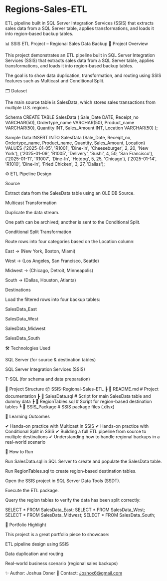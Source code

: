 # Regions-Sales-ETL
ETL pipeline built in SQL Server Integration Services (SSIS) that extracts sales data from a SQL Server table, applies transformations, and loads it into region-based backup tables.

📊 SSIS ETL Project – Regional Sales Data Backup
🚀 Project Overview

This project demonstrates an ETL pipeline built in SQL Server Integration Services (SSIS) that extracts sales data from a SQL Server table, applies transformations, and loads it into region-based backup tables.

The goal is to show data duplication, transformation, and routing using SSIS features such as Multicast and Conditional Split.

🗂 Dataset

The main source table is SalesData, which stores sales transactions from multiple U.S. regions.

Schema
CREATE TABLE SalesData (
    Sale_Date DATE,
    Receipt_no VARCHAR(50),
    Ordertype_name VARCHAR(50),
    Product_name VARCHAR(50),
    Quantity INT,
    Sales_Amount INT,
    Location VARCHAR(50)
);

Sample Data
INSERT INTO SalesData (Sale_Date, Receipt_no, Ordertype_name, Product_name, Quantity, Sales_Amount, Location)
VALUES
('2025-01-05', 'R1001', 'Dine-In', 'Cheeseburger', 2, 20, 'New York'),
('2025-01-09', 'R1005', 'Delivery', 'Sushi', 4, 50, 'San Francisco'),
('2025-01-11', 'R1007', 'Dine-In', 'Hotdog', 5, 25, 'Chicago'),
('2025-01-14', 'R1010', 'Dine-In', 'Fried Chicken', 3, 27, 'Dallas');

⚙️ ETL Pipeline Design

Source

Extract data from the SalesData table using an OLE DB Source.

Multicast Transformation

Duplicate the data stream.

One path can be archived; another is sent to the Conditional Split.

Conditional Split Transformation

Route rows into four categories based on the Location column:

East → (New York, Boston, Miami)

West → (Los Angeles, San Francisco, Seattle)

Midwest → (Chicago, Detroit, Minneapolis)

South → (Dallas, Houston, Atlanta)

Destinations

Load the filtered rows into four backup tables:

SalesData_East

SalesData_West

SalesData_Midwest

SalesData_South

🛠 Technologies Used

SQL Server (for source & destination tables)

SQL Server Integration Services (SSIS)

T-SQL (for schema and data preparation)

📂 Project Structure
📦 SSIS-Regional-Sales-ETL
 ┣ 📜 README.md          # Project documentation
 ┣ 📜 SalesData.sql      # Script for main SalesData table and dummy data
 ┣ 📜 RegionTables.sql   # Script for region-based destination tables
 ┗ 📂 SSIS_Package       # SSIS package files (.dtsx)

🎯 Learning Outcomes

✔ Hands-on practice with Multicast in SSIS
✔ Hands-on practice with Conditional Split in SSIS
✔ Building a full ETL pipeline from source to multiple destinations
✔ Understanding how to handle regional backups in a real-world scenario

🚀 How to Run

Run SalesData.sql in SQL Server to create and populate the SalesData table.

Run RegionTables.sql to create region-based destination tables.

Open the SSIS project in SQL Server Data Tools (SSDT).

Execute the ETL package.

Query the region tables to verify the data has been split correctly:

SELECT * FROM SalesData_East;
SELECT * FROM SalesData_West;
SELECT * FROM SalesData_Midwest;
SELECT * FROM SalesData_South;

📌 Portfolio Highlight

This project is a great portfolio piece to showcase:

ETL pipeline design using SSIS

Data duplication and routing

Real-world business scenario (regional sales backups)

✨ Author: Joshua Oxner
📧 Contact: Joshox6@gmail.com
